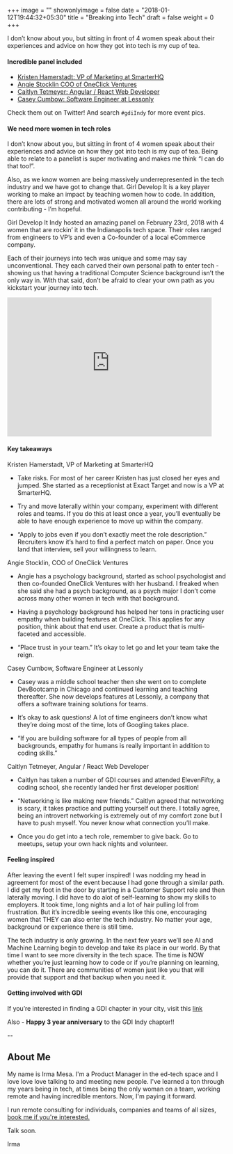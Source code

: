 +++
image = ""
showonlyimage = false
date = "2018-01-12T19:44:32+05:30"
title = "Breaking into Tech"
draft = false
weight = 0
+++

I don’t know about you, but sitting in front of 4 women speak about their experiences and advice on how they got into tech is my cup of tea.

<!--more-->

#### Incredible panel included

- [Kristen Hamerstadt: VP of Marketing at SmarterHQ](https://twitter.com/K_Hamerstadt)
- [Angie Stocklin COO of OneClick Ventures](https://twitter.com/easterday77)
- [Caitlyn Tetmeyer: Angular / React Web Developer](https://twitter.com/CaitlynTetmeyer)
- [Casey Cumbow: Software Engineer at Lessonly](https://twitter.com/case_eee)

Check them out on Twitter! And search `#gdiIndy` for more event pics.

#### We need more women in tech roles

I don’t know about you, but sitting in front of 4 women speak about their experiences and advice on how they got into tech is my cup of tea. Being able to relate to a panelist is super motivating and makes me think “I can do that too!”.

Also, as we know women are being massively underrepresented in the tech industry and we have got to change that. Girl Develop It is a key player working to make an impact by teaching women how to code. In addition, there are lots of strong and motivated women all around the world working contributing - I’m hopeful.

Girl Develop It Indy hosted an amazing panel on February 23rd, 2018 with 4 women that are rockin’ it in the Indianapolis tech space. Their roles ranged from engineers to VP’s and even a Co-founder of a local eCommerce company.

Each of their journeys into tech was unique and some may say unconventional. They each carved their own personal path to enter tech - showing us that having a traditional Computer Science background isn’t the only way in. With that said, don’t be afraid to clear your own path as you kickstart your journey into tech.

<iframe width="470" height="320" src="https://workfromhomeletters.substack.com/embed" frameborder="0" scrolling="no"></iframe>

#### Key takeaways

Kristen Hamerstadt, VP of Marketing at SmarterHQ

- Take risks. For most of her career Kristen has just closed her eyes and jumped. She started as a receptionist at Exact Target and now is a VP at SmarterHQ.

- Try and move laterally within your company, experiment with different roles and teams. If you do this at least once a year, you’ll eventually be able to have enough experience to move up within the company.

- “Apply to jobs even if you don’t exactly meet the role description.” Recruiters know it’s hard to find a perfect match on paper. Once you land that interview, sell your willingness to learn.

Angie Stocklin, COO of OneClick Ventures

- Angie has a psychology background, started as school psychologist and then co-founded OneClick Ventures with her husband. I freaked when she said she had a psych background, as a psych major I don’t come across many other women in tech with that background.

- Having a psychology background has helped her tons in practicing user empathy when building features at OneClick. This applies for any position, think about that end user. Create a product that is multi-faceted and accessible.

- “Place trust in your team.” It’s okay to let go and let your team take the reign.

Casey Cumbow, Software Engineer at Lessonly

- Casey was a middle school teacher then she went on to complete DevBootcamp in Chicago and continued learning and teaching thereafter. She now develops features at Lessonly, a company that offers a software training solutions for teams.

- It’s okay to ask questions! A lot of time engineers don’t know what they’re doing most of the time, lots of Googling takes place.

- “If you are building software for all types of people from all backgrounds, empathy for humans is really important in addition to coding skills.”

Caitlyn Tetmeyer, Angular / React Web Developer

- Caitlyn has taken a number of GDI courses and attended ElevenFifty, a coding school, she recently landed her first developer position!

- “Networking is like making new friends.” Caitlyn agreed that networking is scary, it takes practice and putting yourself out there. I totally agree, being an introvert networking is extremely out of my comfort zone but I have to push myself. You never know what connection you’ll make.

- Once you do get into a tech role, remember to give back. Go to meetups, setup your own hack nights and volunteer.

#### Feeling inspired

After leaving the event I felt super inspired! I was nodding my head in agreement for most of the event because I had gone through a similar path. I did get my foot in the door by starting in a Customer Support role and then laterally moving. I did have to do alot of self-learning to show my skills to employers. It took time, long nights and a lot of hair pulling lol from frustration. But it’s incredible seeing events like this one, encouraging women that THEY can also enter the tech industry. No matter your age, background or experience there is still time.

The tech industry is only growing. In the next few years we’ll see AI and Machine Learning begin to develop and take its place in our world. By that time I want to see more diversity in the tech space. The time is NOW whether you’re just learning how to code or if you’re planning on learning, you can do it. There are communities of women just like you that will provide that support and that backup when you need it.

#### Getting involved with GDI

If you’re interested in finding a GDI chapter in your city, visit this [link](https://www.girldevelopit.com/chapters)

Also - **Happy 3 year anniversary** to the GDI Indy chapter!!

--

## About Me

My name is Irma Mesa. I'm a Product Manager in the ed-tech space and I love love love talking to and meeting new people. I've learned a ton through my years being in tech, at times being the only woman on a team, working remote and having incredible mentors. Now, I'm paying it forward.

I run remote consulting for individuals, companies and teams of all sizes, [book me if you're interested.](/consulting/)

Talk soon.

Irma
